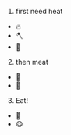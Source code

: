 1. first need heat
  - :fire:
  - :axe:
  - :deciduous_tree:

2. then meat
  - :pig2:
  - :herb:
  
3. Eat!
- :meat_on_bone:
- :yum:
